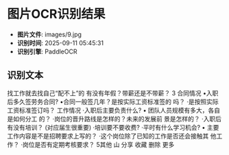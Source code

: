 # 图片OCR识别结果

- **图片文件**: images/9.jpg
- **识别时间**: 2025-09-11 05:45:31
- **识别引擎**: PaddleOCR

## 识别文本

找工作就去找自己“配不上”的
有没有年假？带薪还是不带薪？
3
合同情况
•入职后多久签劳务合同?
•合同一般签几年？是按实际工资标准签的
吗？
·是按照实际工资标准签订吗？
工作情况
·入职后主要负责什么?
• 团队人员规模有多大，各自是如何分工
的？
·岗位的晋升路线是怎样的？未来的发展前
景是怎样的？
·入职后有没有培训？
(对应届生很重要)
·培训要不要收费?
·平时有什么学习机会?
• 主要工作内容是不是招聘要求上写的？
·这个岗位除了已知的工作是否还会接触其
他工作？
·岗位是否有定期考核要求？
5其他
山
分享
收藏
删除
更多
